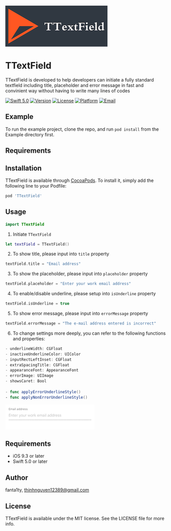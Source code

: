 ![LOGO](https://github.com/fanta1ty/TTextField/blob/master/ScreenShot/Logo.png)

# TTextField
TTextField is developed to help developers can initiate a fully standard textfield including title, placeholder and error message in fast and convinient way without having to write many lines of codes
  
[![Swift 5.0](https://img.shields.io/badge/Swift-5.0-brightgreen)](https://developer.apple.com/swift/)
[![Version](https://img.shields.io/cocoapods/v/TTextField.svg?style=flat)](https://cocoapods.org/pods/TTextField)
[![License](https://img.shields.io/cocoapods/l/TTextField.svg?style=flat)](https://cocoapods.org/pods/TTextField)
[![Platform](https://img.shields.io/cocoapods/p/TTextField.svg?style=flat)](https://cocoapods.org/pods/TTextField)
[![Email](https://img.shields.io/badge/contact-@thinhnguyen12389@gmail.com-blue)](thinhnguyen12389@gmail.com)

## Example

To run the example project, clone the repo, and run `pod install` from the Example directory first.

## Requirements

## Installation

TTextField is available through [CocoaPods](https://cocoapods.org). To install
it, simply add the following line to your Podfile:

```ruby
pod 'TTextField'
```
## Usage
```swift
import TTextField
```

1) Initiate ``TTextField``
```swift
let textField = TTextField()
```

2) To show title, please input into ``title`` property
```swift
textField.title = "Email address"
```

3) To show the placeholder, please input into ``placeholder`` property
```swift
textField.placeholder = "Enter your work email address"
```

4) To enable/disable underline, please setup into ``isUnderline`` property
```swift
textField.isUnderline = true
```

5) To show error message, please input into ``errorMessage`` property
```swift
textField.errorMessage = "The e-mail address entered is incorrect"
```

6) To change settings more deeply, you can refer to the following functions and properties:
```swift
- underlineWidth: CGFloat
- inactiveUnderlineColor: UIColor
- inputRectLeftInset: CGFloat
- extraSpacingTitle: CGFloat
- appearanceFont: AppearanceFont
- errorImage: UIImage
- showsCaret: Bool

- func applyErrorUnderlineStyle()
- func applyNonErrorUnderlineStyle()
```

![til](https://github.com/fanta1ty/TTextField/blob/master/ScreenShot/Screen%20Shot.gif)

## Requirements
- iOS 9.3 or later
- Swift 5.0 or later

## Author

fanta1ty, thinhnguyen12389@gmail.com

## License

TTextField is available under the MIT license. See the LICENSE file for more info.
